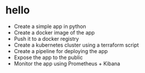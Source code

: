 # hello

- Create a simple app in python
- Create a docker image of the app
- Push it to a docker registry
- Create a kubernetes cluster using a terraform script
- Create a pipeline for deploying the app
- Expose the app to the public
- Monitor the app using Prometheus + Kibana
